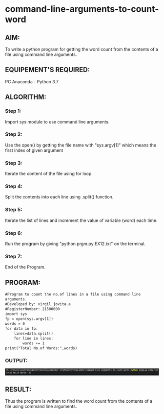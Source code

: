 # command-line-arguments-to-count-word
## AIM:
To write a python program for getting the word count from the contents of a file using command line arguments.
## EQUIPEMENT'S REQUIRED: 
PC
Anaconda - Python 3.7
## ALGORITHM: 
### Step 1:

Import sys module to use command line arguments.

### Step 2: 
 
 Use the open() by getting the file name with "sys.argv[1]" which means the first index of given argument
### Step 3: 

Iterate the content of the file using for loop.

### Step 4:  

Split the contents into each line using .split() function.

### Step 5: 

Iterate the list of lines and increment the value of variable (word) each time.

### Step 6: 

Run the program by giving "python prgm.py EX12.txt" on the terminal.

### Step 7:

End of the Program.


## PROGRAM:
```
#Program to count the no.of lines in a file using command line arguments.
#Developed by: virgil jovita.a
#RegisterNumber: 21500600
import sys
fp = open(sys.argv[1])
words = 0
for data in fp:
    lines=data.split()
    for line in lines:
        words += 1
print("Total No.of Words:",words)
```
### OUTPUT:

![output](o1.png)


## RESULT:
Thus the program is written to find the word count from the contents of a file using command line arguments.
